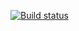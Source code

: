[![Build status](https://ci.appveyor.com/api/projects/status/yiojbhesib8gb7u4?svg=true)](https://ci.appveyor.com/project/Algusb/debetcard)
